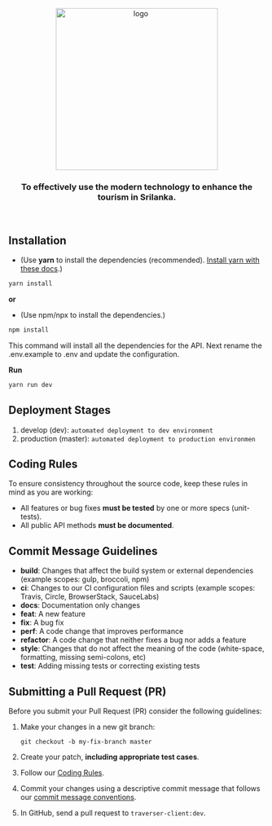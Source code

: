 <p align="center">
  <a href="https://github.com/Explore-Srilanka">
    <img src="https://avatars.githubusercontent.com/u/58081968?s=200&v=4" width="318px" alt="logo" />
  </a>
</p>

<h3 align="center">To effectively use the modern technology to enhance the tourism in Srilanka.</h3>
<br />

## Installation

- (Use **yarn** to install the dependencies (recommended). [Install yarn with these docs](https://yarnpkg.com/lang/en/docs/install/).)

```bash
yarn install
```

**or**

- (Use npm/npx to install the dependencies.)

```bash
npm install
```

This command will install all the dependencies for the API. Next rename the .env.example to .env and update the configuration.

**Run**

```bash
yarn run dev
```

## Deployment Stages 

1. develop  (dev): `automated deployment to dev environment`
2. production  (master): `automated deployment to production environmen`

## <a name="rules"></a> Coding Rules
To ensure consistency throughout the source code, keep these rules in mind as you are working:

* All features or bug fixes **must be tested** by one or more specs (unit-tests).
* All public API methods **must be documented**.
  
## Commit Message Guidelines

* **build**: Changes that affect the build system or external dependencies (example scopes: gulp, broccoli, npm)
* **ci**: Changes to our CI configuration files and scripts (example scopes: Travis, Circle, BrowserStack, SauceLabs)
* **docs**: Documentation only changes
* **feat**: A new feature
* **fix**: A bug fix
* **perf**: A code change that improves performance
* **refactor**: A code change that neither fixes a bug nor adds a feature
* **style**: Changes that do not affect the meaning of the code (white-space, formatting, missing semi-colons, etc)
* **test**: Adding missing tests or correcting existing tests

## <a name="submit-pr"></a> Submitting a Pull Request (PR)
Before you submit your Pull Request (PR) consider the following guidelines:

1. Make your changes in a new git branch:

     ```shell
     git checkout -b my-fix-branch master
     ```
1. Create your patch, **including appropriate test cases**.
1. Follow our [Coding Rules](#rules).
1. Commit your changes using a descriptive commit message that follows our
  [commit message conventions](#commit). 
1. In GitHub, send a pull request to `traverser-client:dev`.
